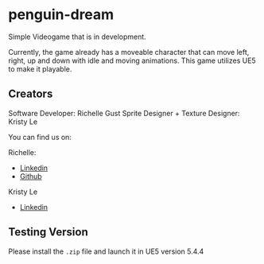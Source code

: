 # penguin-dream
Simple Videogame that is in development.

Currently, the game already has a moveable character that can move left, right, up and down with idle and moving animations.
This game utilizes UE5 to make it playable.

## Creators

Software Developer: Richelle Gust
Sprite Designer + Texture Designer: Kristy Le

You can find us on:

Richelle:
- [Linkedin](https://www.linkedin.com/in/richelle-gust/)
- [Github](https://github.com/richelleg-star)

Kristy Le
- [Linkedin](https://www.linkedin.com/in/kristy-le-5719982a5/)

## Testing Version

Please install the `.zip` file and launch it in UE5 version 5.4.4
